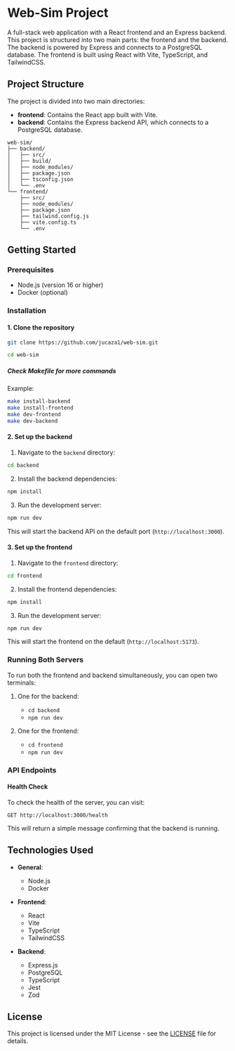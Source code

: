 # Web-Sim Project

A full-stack web application with a React frontend and an Express backend. This project is structured into two main parts: the frontend and the backend. The backend is powered by Express and connects to a PostgreSQL database. The frontend is built using React with Vite, TypeScript, and TailwindCSS.

## Project Structure

The project is divided into two main directories:

- **frontend**: Contains the React app built with Vite.
- **backend**: Contains the Express backend API, which connects to a PostgreSQL database.

```
web-sim/
├── backend/
│   ├── src/
│   ├── build/
│   ├── node_modules/
│   ├── package.json
│   ├── tsconfig.json
│   └── .env
└── frontend/
    ├── src/
    ├── node_modules/
    ├── package.json
    ├── tailwind.config.js
    ├── vite.config.ts
    └── .env
```

## Getting Started

### Prerequisites

- Node.js (version 16 or higher)
- Docker (optional)

### Installation

#### 1. Clone the repository

```bash
git clone https://github.com/jucaza1/web-sim.git
```

```bash
cd web-sim
```
##### Check Makefile for more commands
Example:
```bash
make install-backend
make install-frontend
make dev-frontend
make dev-backend
```

#### 2. Set up the backend

1. Navigate to the `backend` directory:

```bash
cd backend
```

2. Install the backend dependencies:

```bash
npm install
```

3. Run the development server:

```bash
npm run dev
```

This will start the backend API on the default port (`http://localhost:3000`).

#### 3. Set up the frontend

1. Navigate to the `frontend` directory:

```bash
cd frontend
```

2. Install the frontend dependencies:

```bash
npm install
```

3. Run the development server:

```bash
npm run dev
```

This will start the frontend on the default (`http://localhost:5173`).

### Running Both Servers

To run both the frontend and backend simultaneously, you can open two terminals:

1. One for the backend:
   - `cd backend`
   - `npm run dev`

2. One for the frontend:
   - `cd frontend`
   - `npm run dev`

### API Endpoints

#### Health Check

To check the health of the server, you can visit:

```http
GET http://localhost:3000/health
```

This will return a simple message confirming that the backend is running.



## Technologies Used
- **General**:
  - Node.js
  - Docker

- **Frontend**:
  - React
  - Vite
  - TypeScript
  - TailwindCSS

- **Backend**:
  - Express.js
  - PostgreSQL
  - TypeScript
  - Jest
  - Zod


## License

This project is licensed under the MIT License - see the [LICENSE](LICENSE) file for details.
